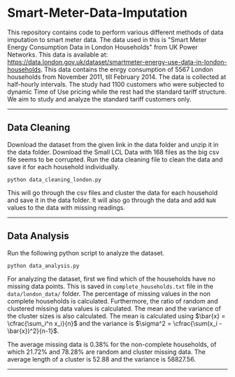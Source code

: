 # Smart-Meter-Data-Imputation

This repository contains code to perform various different methods of data imputation to smart meter data. The data used in this is "Smart Meter Energy Consumption Data in London Households" from UK Power Networks. This data is available at: https://data.london.gov.uk/dataset/smartmeter-energy-use-data-in-london-households. This data contains the enrgy consumption of 5567 London households from November 2011, till February 2014. The data is collected at half-hourly intervals. The study had 1100 customers who were subjected to dynamic Time of Use pricing while the rest had the standard tariff structure. We aim to study and analyze the standard tariff customers only. 

---

## Data Cleaning

Download the dataset from the given link in the data folder and unzip it in the data folder. Download the Small LCL Data with 168 files as the big csv file seems to be corrupted. Run the data cleaning file to clean the data and save it for each household individually. 

```
python data_cleaning_london.py
```

This will go through the csv files and cluster the data for each household and save it in the data folder. It will also go through the data and add `NaN` values to the data with missing readings. 

---
## Data Analysis

Run the following python script to analyze the dataset. 

```
python data_analysis.py
```

For analyzing the dataset, first we find which of the households have no missing data points. This is saved in `complete_households.txt` file in the `data/london_data/` folder. The percentage of missing values in the non complete households is calculated. Furthermore, the ratio of random and clustered missing data values is calculated. The mean and the variance of the cluster sizes is also calculated. The mean is calculated using $\bar{x} = \cfrac{\sum_i^n x_i}{n}$ and the variance is $\sigma^2 = \cfrac{\sum(x_i - \bar{x})^2}{n-1}$. 


The average missing data is 0.38% for the non-complete households, of which 21.72% and 78.28% are random and cluster missing data. The average length of a cluster is 52.88 and the variance is 58827.56. 

---